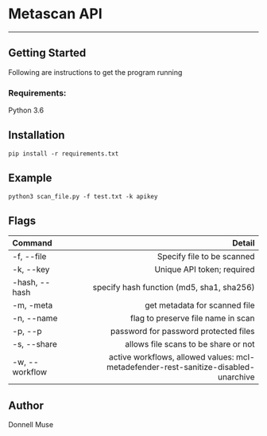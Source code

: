# Metascan API

_____________________________________

## Getting Started

Following are instructions to get the program running

### Requirements:

Python 3.6

## Installation

```
pip install -r requirements.txt
```
## Example

```
python3 scan_file.py -f test.txt -k apikey
```

## Flags

Command | Detail
:-- | --:
-f, --file | Specify file to be scanned
-k, --key | Unique API token; required
-hash, --hash | specify hash function (md5, sha1, sha256)
-m, -meta | get metadata for scanned file
-n, --name | flag to preserve file name in scan
-p, --p | password for password protected files
-s, --share | allows file scans to be share or not
-w, --workflow | active workflows, allowed values: mcl-metadefender-rest-sanitize-disabled-unarchive



## Author

Donnell Muse
